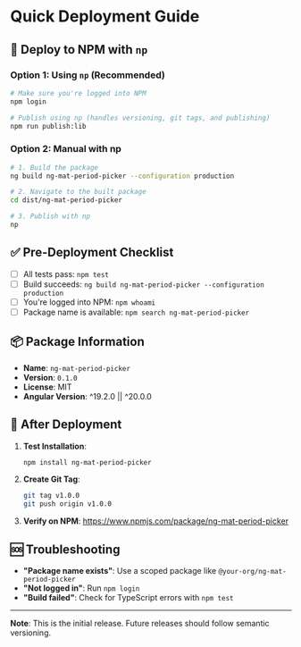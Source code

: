 # Quick Deployment Guide

## 🚀 Deploy to NPM with `np`

### Option 1: Using `np` (Recommended)

```bash
# Make sure you're logged into NPM
npm login

# Publish using np (handles versioning, git tags, and publishing)
npm run publish:lib
```

### Option 2: Manual with np

```bash
# 1. Build the package
ng build ng-mat-period-picker --configuration production

# 2. Navigate to the built package
cd dist/ng-mat-period-picker

# 3. Publish with np
np
```

## ✅ Pre-Deployment Checklist

- [ ] All tests pass: `npm test`
- [ ] Build succeeds: `ng build ng-mat-period-picker --configuration production`
- [ ] You're logged into NPM: `npm whoami`
- [ ] Package name is available: `npm search ng-mat-period-picker`

## 📦 Package Information

- **Name**: `ng-mat-period-picker`
- **Version**: `0.1.0`
- **License**: MIT
- **Angular Version**: ^19.2.0 || ^20.0.0

## 🔗 After Deployment

1. **Test Installation**:

   ```bash
   npm install ng-mat-period-picker
   ```

2. **Create Git Tag**:

   ```bash
   git tag v1.0.0
   git push origin v1.0.0
   ```

3. **Verify on NPM**: https://www.npmjs.com/package/ng-mat-period-picker

## 🆘 Troubleshooting

- **"Package name exists"**: Use a scoped package like `@your-org/ng-mat-period-picker`
- **"Not logged in"**: Run `npm login`
- **"Build failed"**: Check for TypeScript errors with `npm test`

---

**Note**: This is the initial release. Future releases should follow semantic versioning.
